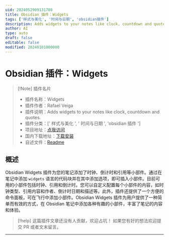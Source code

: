 ```yaml
---
uid: 2024052909131780
title: Obsidian 插件：Widgets
tags: ['样式与美化', '时间与日期', 'obsidian插件']
description: Adds widgets to your notes like clock, countdown and quotes.
author: AI
type: auto
draft: false
editable: false
modified: 20240101000000
---
```


# Obsidian 插件：Widgets

> [!Note] 插件名片
> - 插件名称：Widgets
> - 插件作者：Rafael Veiga
> - 插件说明：Adds widgets to your notes like clock, countdown and quotes.
> - 插件分类：[' 样式与美化 ', ' 时间与日期 ', 'obsidian 插件 ']
> - 项目地址：[点我访问](https://github.com/rafaelveiga/obsidian-widgets)
> - 国内下载地址：[下载安装](https://pkmer.cn/products/plugin/pluginMarket/?widgets)
> - 自述文件：[Readme](https://ghproxy.net/https://raw.githubusercontent.com/rafaelveiga/obsidian-widgets/master/README.md)

## 概述

Obsidian Widgets 插件为您的笔记添加了时钟、倒计时和引用等小部件。通过在笔记中添加 `widgets` 语言的代码块并在其中添加选项，即可插入小部件。目前可用的小部件包括时钟、引用和倒计时。您可以自定义配置每个小部件的内容，如时钟类型、引用内容和作者、倒计时日期和描述等。此外，插件还提供了一个方便的命令面板，可在飞行中添加小部件。Obsidian Widgets 插件为用户提供了一种简单而有效的方式，在 Obsidian 笔记中添加各种有趣的小部件，丰富了笔记的内容和体验。

> [!help]
> 这篇插件文章还没有人贡献，欢迎占坑！
> 如果您有好的想法欢迎提交 PR 或者文末留言。

---




